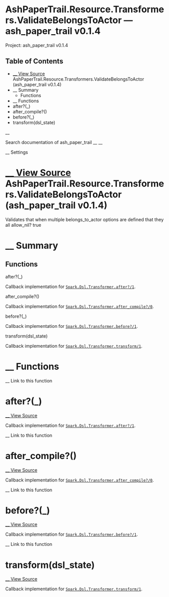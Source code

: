 # AshPaperTrail.Resource.Transformers.ValidateBelongsToActor — ash_paper_trail v0.1.4

Project: ash_paper_trail v0.1.4

## Table of Contents

- [ __ View Source ](external_link) AshPaperTrail.Resource.Transformers.ValidateBelongsToActor (ash_paper_trail v0.1.4)
- __ Summary
  - Functions
- __ Functions
- after?(_)
- after_compile?()
- before?(_)
- transform(dsl_state)

__

Search documentation of ash_paper_trail __ __

__ Settings

#  [ __ View Source ](external_link) AshPaperTrail.Resource.Transformers.ValidateBelongsToActor (ash_paper_trail v0.1.4)

Validates that when multiple belongs_to_actor options are defined that they all allow_nil? true

#  __ Summary

##  Functions

after?(_)

Callback implementation for [`Spark.Dsl.Transformer.after?/1`](external_link).

after_compile?()

Callback implementation for [`Spark.Dsl.Transformer.after_compile?/0`](external_link).

before?(_)

Callback implementation for [`Spark.Dsl.Transformer.before?/1`](external_link).

transform(dsl_state)

Callback implementation for [`Spark.Dsl.Transformer.transform/1`](external_link).

#  __ Functions

__ Link to this function

# after?(_)

[ __ View Source ](external_link)

Callback implementation for [`Spark.Dsl.Transformer.after?/1`](external_link).

__ Link to this function

# after_compile?()

[ __ View Source ](external_link)

Callback implementation for [`Spark.Dsl.Transformer.after_compile?/0`](external_link).

__ Link to this function

# before?(_)

[ __ View Source ](external_link)

Callback implementation for [`Spark.Dsl.Transformer.before?/1`](external_link).

__ Link to this function

# transform(dsl_state)

[ __ View Source ](external_link)

Callback implementation for [`Spark.Dsl.Transformer.transform/1`](external_link).
